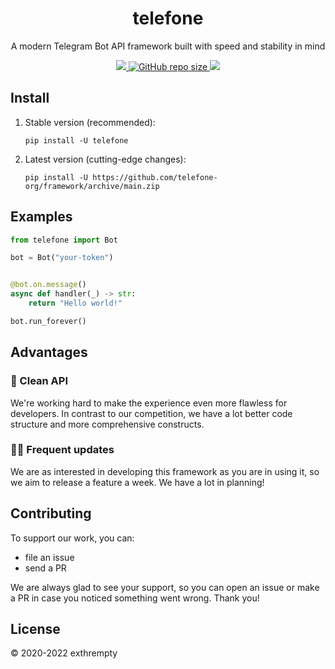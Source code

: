 <h1 align="center">telefone</h1>

<p align="center">A modern Telegram Bot API framework built with speed and stability in mind</p>

<p align="center">
    <a href="https://pypi.org/project/telefone">
        <img src="https://img.shields.io/pypi/v/telefone?label=Current+version&style=flat-square">
    </a>
    <a href="https://github.com/telefone-org/framework">
        <img alt="GitHub repo size" src="https://img.shields.io/github/repo-size/telefone-org/framework?label=Repo+size&style=flat-square">
    </a>
    <a href="https://github.com/telefone-org/framework/blob/main/LICENSE">
        <img src="https://img.shields.io/pypi/l/telefone-types?label=License&style=flat-square">
    </a>
</p>

## Install

1) Stable version (recommended):

    ```shell script
    pip install -U telefone
    ```

2) Latest version (cutting-edge changes):

    ```shell script
    pip install -U https://github.com/telefone-org/framework/archive/main.zip
    ```

## Examples

```python
from telefone import Bot

bot = Bot("your-token")


@bot.on.message()
async def handler(_) -> str:
    return "Hello world!"

bot.run_forever()
```

## Advantages

### 🧹 Clean API

We're working hard to make the experience even more flawless for developers. In contrast to our competition, we have a lot better code structure and more comprehensive constructs.

### 🧑‍🔧 Frequent updates

We are as interested in developing this framework as you are in using it, so we aim to release a feature a week. We have a lot in planning!

## Contributing

To support our work, you can:

- file an issue
- send a PR

We are always glad to see your support, so you can open an issue or make a PR in case you noticed something went wrong. Thank you!

## License

© 2020-2022 exthrempty
